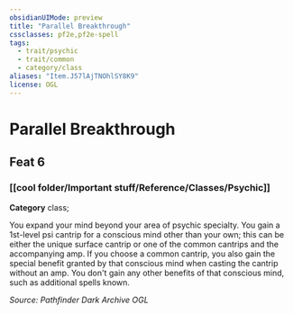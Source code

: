 ```yaml
---
obsidianUIMode: preview
title: "Parallel Breakthrough"
cssclasses: pf2e,pf2e-spell
tags:
  - trait/psychic
  - trait/common
  - category/class
aliases: "Item.J57lAjTNOhlSY8K9"
license: OGL
---
```

# Parallel Breakthrough
## Feat 6
### [[cool folder/Important stuff/Reference/Classes/Psychic]]

**Category** class; 




You expand your mind beyond your area of psychic specialty. You gain a 1st-level psi cantrip for a conscious mind other than your own; this can be either the unique surface cantrip or one of the common cantrips and the accompanying amp. If you choose a common cantrip, you also gain the special benefit granted by that conscious mind when casting the cantrip without an amp. You don't gain any other benefits of that conscious mind, such as additional spells known.

*Source: Pathfinder Dark Archive*
*OGL*
